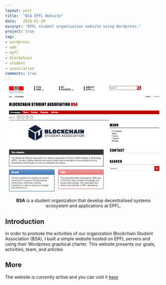 ```yaml
---
layout: post
title:  "BSA EPFL Website"
date:   2016-01-30
excerpt: "EPFL student organization website using Wordpress."
project: true
tag:
- wordpress
- web
- epfl
- blockchain
- student
- association
comments: true
---
```


![BSA Homepage](../assets/img/bsa-website-home.png)

<center><b>BSA</b> is a student organization that develop decentralised systems ecosystem and applications at EPFL.</center>

## Introduction

In order to promote the activities of our organization Blockchain Student Association (BSA), I built a simple website hosted on EPFL servers and using their Wordpress graphical charter.
This website presents our goals, activities, team, and articles.


## More

The website is currently active and you can visit it [here](https://bsa.epfl.ch/)
